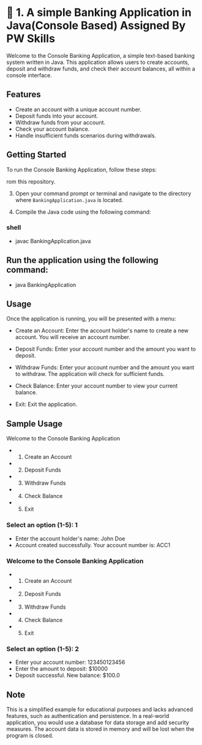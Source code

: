 # 🔢 1. A simple Banking Application in Java(Console Based) Assigned By PW Skills

Welcome to the Console Banking Application, a simple text-based banking system written in Java. This application allows users to create accounts, deposit and withdraw funds, and check their account balances, all within a console interface.

## Features
- Create an account with a unique account number.
- Deposit funds into your account.
- Withdraw funds from your account.
- Check your account balance.
- Handle insufficient funds scenarios during withdrawals.

## Getting Started
To run the Console Banking Application, follow these steps:

rom this repository.

3. Open your command prompt or terminal and navigate to the directory where `BankingApplication.java` is located.

4. Compile the Java code using the following command:
  ### shell
   - javac BankingApplication.java
  
## Run the application using the following command:
- java BankingApplication

## Usage
Once the application is running, you will be presented with a menu:

- Create an Account: Enter the account holder's name to create a new account. You will receive an account number.

- Deposit Funds: Enter your account number and the amount you want to deposit.

- Withdraw Funds: Enter your account number and the amount you want to withdraw. The application will check for sufficient funds.

- Check Balance: Enter your account number to view your current balance.

- Exit: Exit the application.

##  Sample Usage
Welcome to the Console Banking Application
- 1. Create an Account
- 2. Deposit Funds
- 3. Withdraw Funds
- 4. Check Balance
- 5. Exit
### Select an option (1-5): 1

- Enter the account holder's name: John Doe
- Account created successfully. Your account number is: ACC1

### Welcome to the Console Banking Application
- 1. Create an Account
- 2. Deposit Funds
- 3. Withdraw Funds
- 4. Check Balance
- 5. Exit
### Select an option (1-5): 2

- Enter your account number: 123450123456
- Enter the amount to deposit: $10000
- Deposit successful. New balance: $100.0

## Note
This is a simplified example for educational purposes and lacks advanced features, such as authentication and persistence. In a real-world application, you would use a database for data storage and add security measures.
The account data is stored in memory and will be lost when the program is closed.


